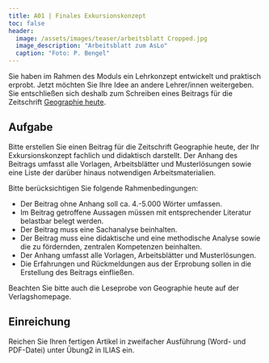 ```yaml
---
title: A01 | Finales Exkursionskonzept
toc: false
header:
  image: /assets/images/teaser/arbeitsblatt Cropped.jpg
  image_description: "Arbeitsblatt zum AsLo"
  caption: "Foto: P. Bengel"
---
```



Sie haben im Rahmen des Moduls ein Lehrkonzept entwickelt und praktisch erprobt. Jetzt möchten Sie Ihre Idee an andere Lehrer/innen weitergeben. 
Sie entschließen sich deshalb zum Schreiben eines Beitrags für die Zeitschrift [Geographie heute](https://www.friedrich-verlag.de/geographie/geographie-heute/).


## Aufgabe
Bitte erstellen Sie einen Beitrag für die Zeitschrift Geographie heute, der Ihr Exkursionskonzept fachlich und didaktisch darstellt. 
Der Anhang des Beitrags umfasst alle Vorlagen, Arbeitsblätter und Musterlösungen sowie eine Liste der darüber hinaus notwendigen Arbeitsmaterialien.

Bitte berücksichtigen Sie folgende Rahmenbedingungen:

* Der Beitrag ohne Anhang soll ca. 4.-5.000 Wörter umfassen.
* Im Beitrag getroffene Aussagen müssen mit entsprechender Literatur belastbar belegt werden.
* Der Beitrag muss eine Sachanalyse beinhalten.
* Der Beitrag muss eine didaktische und eine methodische Analyse sowie die zu fördernden, zentralen Kompetenzen beinhalten.
* Der Anhang umfasst alle Vorlagen, Arbeitsblätter und Musterlösungen.
* Die Erfahrungen und Rückmeldungen aus der Erprobung sollen in die Erstellung des Beitrags einfließen.

Beachten Sie bitte auch die Leseprobe von Geographie heute auf der Verlagshomepage.


## Einreichung
Reichen Sie Ihren fertigen Artikel in zweifacher Ausführung (Word- und PDF-Datei) unter Übung2 in ILIAS ein.
